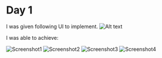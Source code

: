 # Day 1

I was given following UI to implement.
![Alt text](https://raw.githubusercontent.com/Traitor00/int-daily-project/day1/assets/ui/image_2023_06_07T04_02_51_351Z.png)

I was able to achieve:

![Screenshot1](https://raw.githubusercontent.com/Traitor00/int-daily-project/day1/assets/screenshots/Screenshot_2023-06-08-10-14-19.png)
![Screenshot2](https://raw.githubusercontent.com/Traitor00/int-daily-project/day1/assets/screenshots/Screenshot_2023-06-08-10-14-28.png)
![Screenshot3](https://raw.githubusercontent.com/Traitor00/int-daily-project/day1/assets/screenshots/Screenshot_2023-06-08-10-14-53.png)
![Screenshot4](https://raw.githubusercontent.com/Traitor00/int-daily-project/day1/assets/screenshots/Screenshot_2023-06-08-10-15-08.png)
